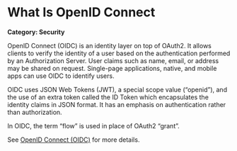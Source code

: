 # What Is OpenID Connect

__Category: Security__

OpenID Connect (OIDC) is an identity layer on top of OAuth2. It allows clients to verify the identity of a user based on the authentication performed by an Authorization Server. User claims such as name, email, or address may be shared on request. Single-page applications, native, and mobile apps can use OIDC to identify users.

OIDC uses JSON Web Tokens (JWT), a special scope value (“openid”), and the use of an extra token called the ID Token which encapsulates the identity claims in JSON format. It has an emphasis on authentication rather than authorization.

In OIDC, the term “flow” is used in place of OAuth2 “grant”.

See [OpenID Connect (OIDC)](https://www.fortinet.com/resources/cyberglossary/oidc) for more details.
